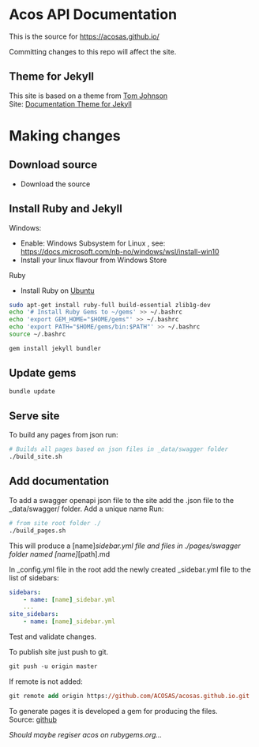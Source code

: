 # Acos API Documentation
This is the source for https://acosas.github.io/

Committing changes to this repo will affect the site.

## Theme for Jekyll
This site is based on a theme from [Tom Johnson](https://github.com/tomjoht)<br/>
Site: [Documentation Theme for Jekyll](https://idratherbewriting.com/documentation-theme-jekyll/)


# Making changes

## Download source
- Download the source

## Install Ruby and Jekyll
Windows:
- Enable: Windows Subsystem for Linux , see: https://docs.microsoft.com/nb-no/windows/wsl/install-win10
- Install your linux flavour from Windows Store

Ruby
- Install Ruby on [Ubuntu](https://jekyllrb.com/docs/installation/ubuntu/)
```sh
sudo apt-get install ruby-full build-essential zlib1g-dev
echo '# Install Ruby Gems to ~/gems' >> ~/.bashrc
echo 'export GEM_HOME="$HOME/gems"' >> ~/.bashrc
echo 'export PATH="$HOME/gems/bin:$PATH"' >> ~/.bashrc
source ~/.bashrc

gem install jekyll bundler
```

## Update gems
```sh
bundle update    
```

## Serve site
To build any pages from json run:
```sh
# Builds all pages based on json files in _data/swagger folder
./build_site.sh 
```

## Add documentation 
To add a swagger openapi json file to the site 
add the .json file to the _data/swagger/ folder. Add a unique name
Run:
```sh
# from site root folder ./
./build_pages.sh
```
This will produce a [name]_sidebar.yml file and files in ./pages/swagger folder named [name]_[path].md

In _config.yml file in the root add the newly created _sidebar.yml file to the list of sidebars:
```yml
sidebars: 
    - name: [name]_sidebar.yml
    ...
site_sidebars: 
    - name: [name]_sidebar.yml
```
Test and validate changes.

To publish site just push to git.
```ps
git push -u origin master
```
If remote is not added:
```ps
git remote add origin https://github.com/ACOSAS/acosas.github.io.git
```
To generate pages it is developed a gem for producing the files.<br/>
Source: [github](https://github.com/ACOSAS/acos_jekyll_openapi_helper.git)

*Should maybe regiser acos on rubygems.org...*





